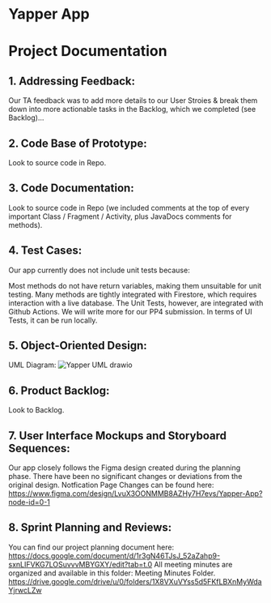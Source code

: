 # Yapper App
# Project Documentation
## 1. Addressing Feedback:
Our TA feedback was to add more details to our User Stroies & break them down into more actionable tasks in the Backlog, which we completed (see Backlog)...

## 2. Code Base of Prototype:
Look to source code in Repo.

## 3. Code Documentation:
Look to source code in Repo (we included comments at the top of every important Class / Fragment / Activity, plus JavaDocs comments for methods).

## 4. Test Cases:
Our app currently does not include unit tests because:

Most methods do not have return variables, making them unsuitable for unit testing.
Many methods are tightly integrated with Firestore, which requires interaction with a live database.
The Unit Tests, however, are integrated with Github Actions. We will write more for our PP4 submission. In terms of UI Tests, it can be run locally.

## 5. Object-Oriented Design:
UML Diagram: ![Yapper UML drawio](https://github.com/user-attachments/assets/e1bbb9e3-ad15-4254-98b7-f717c8b36883)

## 6. Product Backlog:
Look to Backlog.

## 7. User Interface Mockups and Storyboard Sequences:
Our app closely follows the Figma design created during the planning phase. There have been no significant changes or deviations from the original design. Notfication Page Changes can be found here: https://www.figma.com/design/LvuX3OONMMB8AZHy7H7evs/Yapper-App?node-id=0-1

## 8. Sprint Planning and Reviews:
You can find our project planning document here: https://docs.google.com/document/d/1r3gN46TJsJ_52aZahp9-sxnLIFVKG7LOSuvvvMBYGXY/edit?tab=t.0
All meeting minutes are organized and available in this folder: Meeting Minutes Folder. https://drive.google.com/drive/u/0/folders/1X8VXuVYss5d5FKfLBXnMyWdaYjrwcLZw
